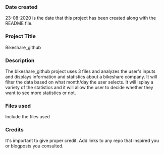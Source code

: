 ### Date created
23-08-2020 is the date that this project has been created along with the README file. 

### Project Title
Bikeshare_github

### Description
The bikeshare_github project uses 3 files and analyzes the user's inputs and displays information and statistics about 
a bikeshare company. It will filter the data based on what month/day the user selects. It will isplay a variety of the statistics
and it will allow the user to decide whether they want to see more statistics or not. 

### Files used
Include the files used

### Credits
It's important to give proper credit. Add links to any repo that inspired you or blogposts you consulted.

